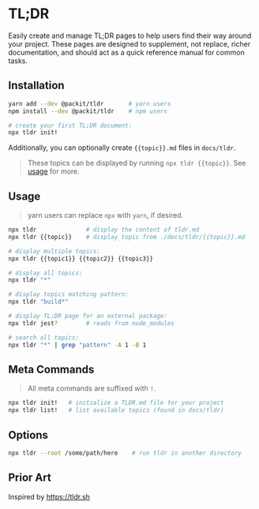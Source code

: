 # TL;DR

Easily create and manage TL;DR pages to help users find their way around your project. These pages are designed to supplement, not replace, richer documentation, and should act as a quick reference manual for common tasks.

## Installation

```sh
yarn add --dev @packit/tldr       # yarn users
npm install --dev @packit/tldr    # npm users

# create your first TL;DR document:
npx tldr init!

```

Additionally, you can optionally create `{{topic}}.md` files in `docs/tldr`.

> These topics can be displayed by running `npx tldr {{topic}}`. See [usage](#usage) for more.

## Usage

> yarn users can replace `npx` with `yarn`, if desired.

```sh
npx tldr              # display the content of tldr.md
npx tldr {{topic}}    # display topic from ./docs/tldr/{{topic}}.md

# display multiple topics:
npx tldr {{topic1}} {{topic2}} {{topic3}}

# display all topics:
npx tldr "*"

# display topics matching pattern:
npx tldr "build*"

# display TL;DR page for an external package:
npx tldr jest?        # reads from node_modules

# search all topics:
npx tldr "*" | grep "pattern" -A 1 -B 1
```

## Meta Commands

> All meta commands are suffixed with `!`.

```sh
npx tldr init!   # initialize a TLDR.md file for your project
npx tldr list!   # list available topics (found in docs/tldr)
```

## Options

```sh
npx tldr --root /some/path/here    # run tldr in another directory
```

## Prior Art

Inspired by https://tldr.sh
